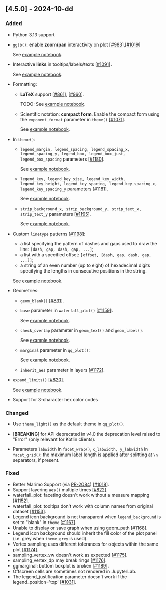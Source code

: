 ## [4.5.0] - 2024-10-dd

### Added

- Python 3.13 support

- `ggtb()`: enable **zoom/pan** interactivity on plot [[#983](https://github.com/JetBrains/lets-plot/issues/983)],[[#1019](https://github.com/JetBrains/lets-plot/issues/1019)]

  See [example notebook](https://nbviewer.org/github/JetBrains/lets-plot/blob/master/docs/f-24g/interact_pan_zoom.ipynb).

- Interactive **links** in tooltips/labels/texts [[#1091](https://github.com/JetBrains/lets-plot/issues/1091)].

  See [example notebook](https://nbviewer.org/github/JetBrains/lets-plot/blob/master/docs/dev/notebooks/interactive_links.ipynb).

- Formatting:
  - **LaTeX** support [[#861](https://github.com/JetBrains/lets-plot/issues/861)], [[#960](https://github.com/JetBrains/lets-plot/issues/960)].

    TODO: See [example notebook](https://nbviewer.org/github/JetBrains/lets-plot/blob/master/docs/dev/notebooks/latex.ipynb).
  
  - Scientific notation: **compact form**. Enable the compact form using the  `exponent_format` parameter in `theme()` [[#1071](https://github.com/JetBrains/lets-plot/issues/1071)].

    See [example notebook](https://nbviewer.org/github/JetBrains/lets-plot/blob/master/docs/f-24g/scientific_notation_table.ipynb).

- In `theme()`:
  - `legend_margin, legend_spacing, legend_spacing_x, legend_spacing_y, legend_box, legend_box_just, legend_box_spacing` parameters [[#1180](https://github.com/JetBrains/lets-plot/issues/1180)].

    See [example notebook](https://nbviewer.org/github/JetBrains/lets-plot/blob/master/docs/f-24g/theme_legend_margins.ipynb).

  - `legend_key, legend_key_size, legend_key_width, legend_key_height, legend_key_spacing, legend_key_spacing_x, legend_key_spacing_y` parameters  [[#1181](https://github.com/JetBrains/lets-plot/issues/1181)].

    See [example notebook](https://nbviewer.org/github/JetBrains/lets-plot/blob/master/docs/f-24g/theme_legend_key.ipynb).

  - `strip_background_x, strip_background_y, strip_text_x, strip_text_y` parameters [[#1195](https://github.com/JetBrains/lets-plot/issues/1195)].

    See [example notebook](https://nbviewer.org/github/JetBrains/lets-plot/blob/master/docs/f-24g/theme_facet_strip_xy.ipynb).

- Custom `linetype` patterns [[#1198](https://github.com/JetBrains/lets-plot/issues/1198)]:
  - a list specifying the pattern of dashes and gaps used to draw the line: `[dash, gap, dash, gap, ...]`;
  - a list with a specified offset: `[offset, [dash, gap, dash, gap, ...]]`;
  - a string of an even number (up to eight) of hexadecimal digits specifying the lengths in consecutive positions in the string.

  See [example notebook](https://nbviewer.org/github/JetBrains/lets-plot/blob/master/docs/f-24g/linetype_custom.ipynb).

- Geometries:
  - `geom_blank()` [[#831](https://github.com/JetBrains/lets-plot/issues/831)].

  - `base` parameter in `waterfall_plot()` [[#1159](https://github.com/JetBrains/lets-plot/issues/1159)].

    See [example notebook](https://nbviewer.org/github/JetBrains/lets-plot/blob/master/docs/f-24g/waterfall_plot_base.ipynb).

  - `check_overlap` parameter in `geom_text()` and `geom_label()`.

    See [example notebook](https://nbviewer.org/github/JetBrains/lets-plot/blob/master/docs/f-24g/check_overlap.ipynb).
       
  - `marginal` parameter in `qq_plot()`:

      See [example notebook](https://nbviewer.org/github/JetBrains/lets-plot/blob/master/docs/f-24g/qq_plot_marginal.ipynb).

  - `inherit_aes` parameter in layers [[#1172](https://github.com/JetBrains/lets-plot/issues/1172)].

- `expand_limits()` [[#820](https://github.com/JetBrains/lets-plot/issues/820)].

  See [example notebook](https://nbviewer.org/github/JetBrains/lets-plot/blob/master/docs/f-24g/expand_limits.ipynb).

- Support for 3-character hex color codes     


### Changed

- Use `theme_light()` as the default theme in `qq_plot()`.

- [**BREAKING**] for API deprecated in v4.0 the deprecation level raised to "Error" (only relevant for Kotlin clients). 

- Parameters `labwidth` in `facet_wrap()`, `x_labwidth, y_labwidth` in `facet_grid()`: the maximum label length is applied after splitting at `\n` separators, if present.
 
### Fixed

- Better Marimo Support (via [PR-2084](https://github.com/marimo-team/marimo/pull/2084)) [[#1018](https://github.com/JetBrains/lets-plot/issues/1018)].
- Support layering `aes()` multiple times [[#822](https://github.com/JetBrains/lets-plot/issues/822)].
- waterfall_plot: faceting doesn't work without a measure mapping [[#1152](https://github.com/JetBrains/lets-plot/issues/1152)].
- waterfall_plot: tooltips don't work with column names from original dataset [[#1153](https://github.com/JetBrains/lets-plot/issues/1153)].
- Legend icon background is not transparent when `legend_background` is set to "blank" in `theme` [[#1167](https://github.com/JetBrains/lets-plot/issues/1167)].
- Unable to display or save graph when using geom_path [[#1168](https://github.com/JetBrains/lets-plot/issues/1168)].
- Legend icon background should inherit the fill color of the plot panel (i.e. grey when `theme_grey` is used).
- Vertex sampling uses different tolerances for objects within the same plot [[#1174](https://github.com/JetBrains/lets-plot/issues/1174)].
- sampling_vertex_vw doesn't work as expected [[#1175](https://github.com/JetBrains/lets-plot/issues/1175)].
- sampling_vertex_dp may break rings [[#1176](https://github.com/JetBrains/lets-plot/issues/1176)].
- ggmarginal: bottom boxplot is broken [[#1189](https://github.com/JetBrains/lets-plot/issues/1189)].
- Offscreen cells are sometimes not rendered in JupyterLab.
- The legend_justification parameter doesn't work if the legend_position='top' [[#1031](https://github.com/JetBrains/lets-plot/issues/1031)].
